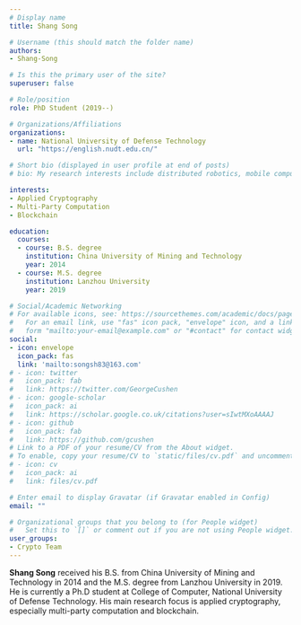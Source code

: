 ```yaml
---
# Display name
title: Shang Song

# Username (this should match the folder name)
authors:
- Shang-Song

# Is this the primary user of the site?
superuser: false

# Role/position
role: PhD Student (2019--)

# Organizations/Affiliations
organizations:
- name: National University of Defense Technology
  url: "https://english.nudt.edu.cn/"

# Short bio (displayed in user profile at end of posts)
# bio: My research interests include distributed robotics, mobile computing and programmable matter.

interests:
- Applied Cryptography
- Multi-Party Computation
- Blockchain

education:
  courses:
  - course: B.S. degree
    institution: China University of Mining and Technology
    year: 2014
  - course: M.S. degree
    institution: Lanzhou University
    year: 2019

# Social/Academic Networking
# For available icons, see: https://sourcethemes.com/academic/docs/page-builder/#icons
#   For an email link, use "fas" icon pack, "envelope" icon, and a link in the
#   form "mailto:your-email@example.com" or "#contact" for contact widget.
social:
- icon: envelope
  icon_pack: fas
  link: 'mailto:songsh83@163.com'
# - icon: twitter
#   icon_pack: fab
#   link: https://twitter.com/GeorgeCushen
# - icon: google-scholar
#   icon_pack: ai
#   link: https://scholar.google.co.uk/citations?user=sIwtMXoAAAAJ
# - icon: github
#   icon_pack: fab
#   link: https://github.com/gcushen
# Link to a PDF of your resume/CV from the About widget.
# To enable, copy your resume/CV to `static/files/cv.pdf` and uncomment the lines below.
# - icon: cv
#   icon_pack: ai
#   link: files/cv.pdf

# Enter email to display Gravatar (if Gravatar enabled in Config)
email: ""

# Organizational groups that you belong to (for People widget)
#   Set this to `[]` or comment out if you are not using People widget.
user_groups:
- Crypto Team
---
```

**Shang Song** received his B.S. from China University of Mining and Technology in 2014 and the M.S.  degree from Lanzhou University in 2019.  He is currently a Ph.D student at College of Computer, National University of Defense Technology. His main research focus is applied cryptography, especially multi-party computation and blockchain. 